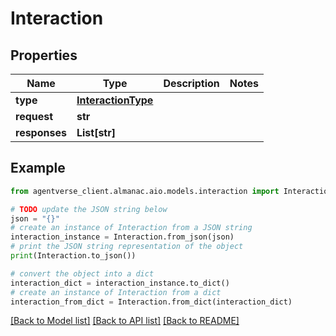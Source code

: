 # Interaction


## Properties

Name | Type | Description | Notes
------------ | ------------- | ------------- | -------------
**type** | [**InteractionType**](InteractionType.md) |  | 
**request** | **str** |  | 
**responses** | **List[str]** |  | 

## Example

```python
from agentverse_client.almanac.aio.models.interaction import Interaction

# TODO update the JSON string below
json = "{}"
# create an instance of Interaction from a JSON string
interaction_instance = Interaction.from_json(json)
# print the JSON string representation of the object
print(Interaction.to_json())

# convert the object into a dict
interaction_dict = interaction_instance.to_dict()
# create an instance of Interaction from a dict
interaction_from_dict = Interaction.from_dict(interaction_dict)
```
[[Back to Model list]](../README.md#documentation-for-models) [[Back to API list]](../README.md#documentation-for-api-endpoints) [[Back to README]](../README.md)


